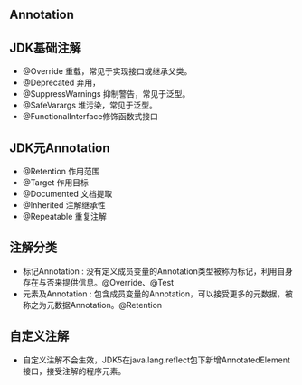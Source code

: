 ## Annotation
## JDK基础注解
* @Override 重载，常见于实现接口或继承父类。
* @Deprecated 弃用，
* @SuppressWarnings 抑制警告，常见于泛型。
* @SafeVarargs 堆污染，常见于泛型。
* @FunctionalInterface修饰函数式接口
## JDK元Annotation
* @Retention 作用范围
* @Target 作用目标
* @Documented 文档提取
* @Inherited 注解继承性
* @Repeatable 重复注解
## 注解分类
* 标记Annotation : 没有定义成员变量的Annotation类型被称为标记，利用自身存在与否来提供信息。@Override、@Test
* 元素及Annotation : 包含成员变量的Annotation，可以接受更多的元数据，被称之为元数据Annotation。@Retention
## 自定义注解
* 自定义注解不会生效，JDK5在java.lang.reflect包下新增AnnotatedElement接口，接受注解的程序元素。